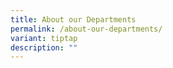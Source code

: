 ```yaml
---
title: About our Departments
permalink: /about-our-departments/
variant: tiptap
description: ""
---
```


